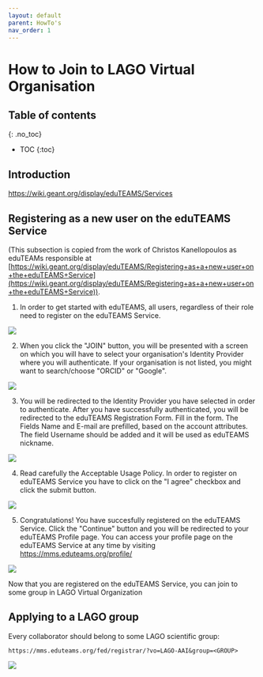 ```yaml
---
layout: default
parent: HowTo's
nav_order: 1
---
```


# How to Join to LAGO Virtual Organisation

## Table of contents
{: .no_toc}

- TOC
{:toc}


## Introduction

https://wiki.geant.org/display/eduTEAMS/Services

## Registering as a new user on the eduTEAMS Service
(This subsection is copied from the work of Christos Kanellopoulos as eduTEAMs responsible at  [https://wiki.geant.org/display/eduTEAMS/Registering+as+a+new+user+on+the+eduTEAMS+Service](https://wiki.geant.org/display/eduTEAMS/Registering+as+a+new+user+on+the+eduTEAMS+Service)).


1. In order to get started with eduTEAMS, all users, regardless of their role need to register on the eduTEAMS Service.

  ![](/DMP/docs/howtos/how_to_join_LAGO_VO_img/RegEduTEAMs1.png)

2. When you click the "JOIN" button, you will be presented with a screen on which you will have to select your organisation's Identity Provider where you will authenticate. If your organisation is not listed, you might want to search/choose "ORCID" or "Google".

  ![](/DMP/docs/howtos/how_to_join_LAGO_VO_img/RegEduTEAMs2.png)

3. You will be redirected to the Identity Provider you have selected in order to authenticate. After you have successfully authenticated, you will be redirected to the eduTEAMS Registration Form. Fill in the form. The Fields Name and E-mail are prefilled, based on the account attributes. The field Username should be added and it will be used as eduTEAMS nickname.

  ![](/DMP/docs/howtos/how_to_join_LAGO_VO_img/RegEduTEAMs3.png)

4. Read carefully the Acceptable Usage Policy. In order to register on eduTEAMS Service you have to click on the "I agree" checkbox and click the submit button.

  ![](/DMP/docs/howtos/how_to_join_LAGO_VO_img/RegEduTEAMs4.png)

5. Congratulations! You have succesfully registered on the eduTEAMS Service. Click the "Continue" button and you will be redirected to your eduTEAMS Profile page. You can access your profile page on the eduTEAMS Service at any time by visiting https://mms.eduteams.org/profile/ 

  ![](/DMP/docs/howtos/how_to_join_LAGO_VO_img/RegEduTEAMs5.png)

Now that you are registered on the eduTEAMS Service, you can join to some group in LAGO Virtual Organization

## Applying to a LAGO group

Every collaborator should belong to some LAGO scientific group:

``https://mms.eduteams.org/fed/registrar/?vo=LAGO-AAI&group=<GROUP>``

![](/DMP/docs/howtos/how_to_join_LAGO_VO_img/RegLAGO2.png)
